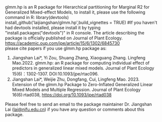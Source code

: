 glmm.hp is an R package for Hierarchical partitioning for Marginal R2 for Generalized Mixed-effect Models, to install it, please use the following command in R:
library(devtools)
install_github('laijiangshan/glmm.hp',build_vignettes = TRUE)
#If you haven't had devtools installed, please install it by typing "install.packages("devtools")" in R console.
The article describing the package is officially published on Journal of Plant Ecology. https://academic.oup.com/jpe/article/15/6/1302/6845730   
please cite papers if you use glmm.hp package as:
1. Jiangshan Lai*, Yi Zou, Shuang Zhang, Xiaoguang Zhang. Lingfeng Mao.2022. glmm.hp: an R package for computing individual effect of predictors in generalized linear mixed models. Journal of Plant Ecology 15(6)：1302-1307. DOI:10.1093/jpe/rtac096.
2. Jiangshan Lai*, Weijie Zhu, Dongfang, Cui, Lingfeng Mao. 2023. Extension of the glmm.hp Package to Zero-Inflated Generalized Linear Mixed Models and Multiple Regression. Journal of Plant Ecology 16(6):rtad038, https://doi.org/10.1093/jpe/rtad038

Please feel free to send an email to the package maintainer Dr. Jiangshan Lai (lai@njfu.edu.cn) if you have any question or comments about this package.
